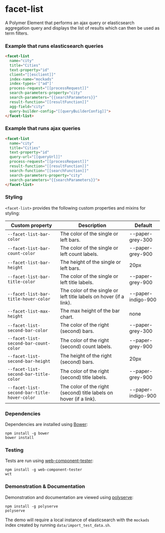 # facet-list

A Polymer Element that performs an ajax query or elasticsearch aggregation query and displays the list of results which can then be used as term filters.

### Example that runs elasticsearch queries
```html
<facet-list
  name="city"
  title="Cities"
  text-property="id"
  client="[[esclient]]"
  index-name="mockads"
  index-types='["ad"]'
  process-request="[[processRequest]]"
  search-parameters-property="city"
  search-parameters="{{searchParameters}}"
  result-function="[[resultFunction]]"
  agg-field="city"
  query-builder-config="[[queryBuilderConfig]]">
</facet-list>
```

### Example that runs ajax queries
```html
<facet-list
  name="city"
  title="Cities"
  text-property="id"
  query-url="[[queryUrl]]"
  process-request="[[processRequest]]"
  result-function="[[resultFunction]]"
  search-function="[[searchFunction]]"
  search-parameters-property="city"
  search-parameters="{{searchParameters}}">
</facet-list>
```

### Styling

`<facet-list>` provides the following custom properties and mixins for styling:

Custom property                             | Description                                                         | Default
--------------------------------------------|---------------------------------------------------------------------|--------
`--facet-list-bar-color`                    | The color of the single or left bars.                               | --paper-grey-300
`--facet-list-bar-count-color`              | The color of the single or left count labels.                       | --paper-grey-900
`--facet-list-bar-height`                   | The height of the single or left bars.                              | 20px
`--facet-list-bar-title-color`              | The color of the single or left title labels.                       | --paper-grey-900
`--facet-list-bar-title-hover-color`        | The color of the single or left title labels on hover (if a link).  | --paper-indigo-900
`--facet-list-max-height`                   | The max height of the bar chart.                                    | none
`--facet-list-second-bar-color`             | The color of the right (second) bars.                               | --paper-grey-300
`--facet-list-second-bar-count-color`       | The color of the right (second) count labels.                       | --paper-grey-900
`--facet-list-second-bar-height`            | The height of the right (second) bars.                              | 20px
`--facet-list-second-bar-title-color`       | The color of the right (second) title labels.                       | --paper-grey-900
`--facet-list-second-bar-title-hover-color` | The color of the right (second) title labels on hover (if a link).  | --paper-indigo-900

### Dependencies

Dependencies are installed using [Bower](http://bower.io/):

    npm install -g bower
    bower install

### Testing

Tests are run using [web-component-tester](https://github.com/Polymer/web-component-tester):

    npm install -g web-component-tester
    wct

### Demonstration & Documentation

Demonstration and documentation are viewed using [polyserve](https://github.com/PolymerLabs/polyserve):

    npm install -g polyserve
    polyserve

The demo will require a local instance of elasticsearch with the `mockads` index created by running `data/import_test_data.sh`.
